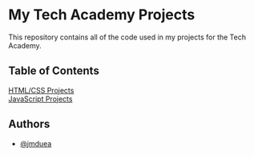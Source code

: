 
# My Tech Academy Projects
This repository contains all of the code used in my projects for the Tech Academy.


## Table of Contents
[HTML/CSS Projects](https://github.com/jmduea/Tech-Academy-Projects/tree/main/HTML%2BCSS%2BJS_Projects)
<br>
[JavaScript Projects](https://github.com/jmduea/JavaScript-Projects)
## Authors

- [@jmduea](https://www.github.com/jmduea)

